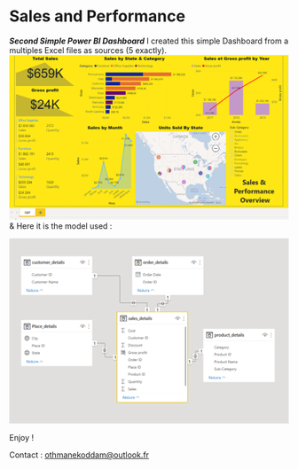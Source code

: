 # Sales and Performance
 ***Second Simple Power BI Dashboard***
 I created this simple Dashboard from a multiples Excel files as sources (5 exactly).
![Screenshot Dashboard](./S&P.png)
& Here it is the model used : 

![Dashboard](./S&P_Model.png)

Enjoy !

Contact : othmanekoddam@outlook.fr
